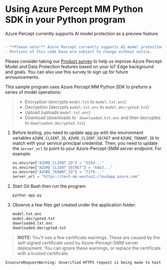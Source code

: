 # Using Azure Percept MM Python SDK in your Python program

Azure Percept currently supports AI model protection as a preview feature.

```diff

- **Please note!** Azure Percept currently supports AI model protection as a private preview feature.  
- Portions of this code base are subject to change without notice.
```
Please consider taking our [Product survey](https://go.microsoft.com/fwlink/?linkid=2156573) to help us improve Azure Percept Model and Data Protection features based on your IoT Edge background and goals. You can also use this survey to sign up for future announcements.

This sample program uses Azure Percept MM Python SDK to preform a series of model operations:
> * Encryption (encrypts ```model.txt``` to ```model.txt.enc```)
> * Decryption (decrypts ```model.txt.enc``` to ```model.decrypted.txt```)
> * Upload (uploads ```model.txt.enc```)
> * Download (downloads to ``` downloaded.txt.enc``` and then decryptes to ```downloaded.decrypted.txt```)

1.	Before testing, you need to update app.py with the environment variables ```AZURE_CLIENT_ID```, ```AZURE_CLIENT_SECRET``` and ```AZURE_TENANT_ID``` to match with your service principal credential. Then, you need to update the ```server_url``` to point to your Azure-Percept-SMM server endpoint. For example:
    ```python
    os.environ["AZURE_CLIENT_ID"] = "555d..."
    os.environ["AZURE_CLIENT_SECRET"] = "6da3..."
    os.environ["AZURE_TENANT_ID"] = "72f9..."
    server_url = "https://test-mm.westus2.cloudapp.azure.com"
    ```
2.	Start Git Bash then run the program

    ```bash
    python app.py
    ```
3.	Observe a few files get created under the application folder:
    ```bash
    model.txt.enc
    model.decrypted.txt
    downloaded.txt.enc
    downloaded.decrypted.txt
    ```
> **NOTE:** You'll see a few certificate warnings. These are caused by the self-signed certificate used by Azure-Percept-SMM server deployment. You can ignore these warnings, or replace the certificate with a trusted certificate.

```bash
InsecureRequestWarning: Unverified HTTPS request is being made to host 'test-mm.westus2.cloudapp.azure.com'. Adding certificate verification is strongly advised. See: https://urllib3.readthedocs.io/en/latest/advanced-usage.html#ssl-warnings
```
